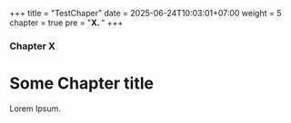 +++
title = "TestChaper"
date = 2025-06-24T10:03:01+07:00
weight = 5
chapter = true
pre = "<b>X. </b>"
+++

### Chapter X

# Some Chapter title

Lorem Ipsum.